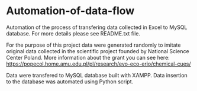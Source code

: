 # Automation-of-data-flow
Automation of the process of transfering data collected in Excel to MySQL database. For more details please see README.txt file.

For the purpose of this project data were generated randomly to imitate original data collected in the scientific project founded by National Science Center Poland. More information about the grant you can see here: https://popecol.home.amu.edu.pl/pl/research/evo-eco-erio/chemical-cues/

Data were transfered to MySQL database built with XAMPP. Data insertion to the database was automated using Python script.
